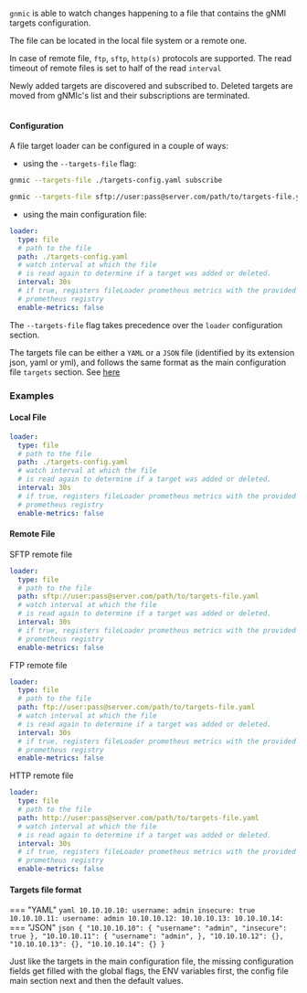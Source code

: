 
`gnmic` is able to watch changes happening to a file that contains the gNMI targets configuration.

The file can be located in the local file system or a remote one.

In case of remote file, `ftp`, `sftp`, `http(s)` protocols are supported.
The read timeout of remote files is set to half of the read `interval`

Newly added targets are discovered and subscribed to.
Deleted targets are moved from gNMIc's list and their subscriptions are terminated.

<div class="mxgraph" style="max-width:100%;border:1px solid transparent;margin:0 auto; display:block;" data-mxgraph="{&quot;page&quot;:1,&quot;zoom&quot;:1.4,&quot;highlight&quot;:&quot;#0000ff&quot;,&quot;nav&quot;:true,&quot;check-visible-state&quot;:true,&quot;resize&quot;:true,&quot;url&quot;:&quot;https://raw.githubusercontent.com/karimra/gnmic/diagrams/diagrams/target_discovery.drawio&quot;}"></div>

<script type="text/javascript" src="https://cdn.jsdelivr.net/gh/hellt/drawio-js@main/embed2.js?&fetch=https%3A%2F%2Fraw.githubusercontent.com%2Fkarimra%2Fgnmic%2Fdiagrams%2Ftarget_discovery.drawio" async></script>

#### Configuration

A file target loader can be configured in a couple of ways:

- using the `--targets-file` flag:

``` bash
gnmic --targets-file ./targets-config.yaml subscribe
```

``` bash
gnmic --targets-file sftp://user:pass@server.com/path/to/targets-file.yaml subscribe
```

- using the main configuration file:
  
``` yaml
loader:
  type: file
  # path to the file
  path: ./targets-config.yaml
  # watch interval at which the file
  # is read again to determine if a target was added or deleted.
  interval: 30s
  # if true, registers fileLoader prometheus metrics with the provided
  # prometheus registry
  enable-metrics: false
```

The `--targets-file` flag takes precedence over the `loader` configuration section.

The targets file can be either a `YAML` or a `JSON` file (identified by its extension json, yaml or yml), and follows the same format as the main configuration file `targets` section.
See [here](../../user_guide/targets.md#target-option)

### Examples

#### Local File
``` yaml
loader:
  type: file
  # path to the file
  path: ./targets-config.yaml
  # watch interval at which the file
  # is read again to determine if a target was added or deleted.
  interval: 30s
  # if true, registers fileLoader prometheus metrics with the provided
  # prometheus registry
  enable-metrics: false
```

#### Remote File

SFTP remote file

``` yaml
loader:
  type: file
  # path to the file
  path: sftp://user:pass@server.com/path/to/targets-file.yaml
  # watch interval at which the file
  # is read again to determine if a target was added or deleted.
  interval: 30s
  # if true, registers fileLoader prometheus metrics with the provided
  # prometheus registry
  enable-metrics: false
```

FTP remote file

``` yaml
loader:
  type: file
  # path to the file
  path: ftp://user:pass@server.com/path/to/targets-file.yaml
  # watch interval at which the file
  # is read again to determine if a target was added or deleted.
  interval: 30s
  # if true, registers fileLoader prometheus metrics with the provided
  # prometheus registry
  enable-metrics: false
```

HTTP remote file

``` yaml
loader:
  type: file
  # path to the file
  path: http://user:pass@server.com/path/to/targets-file.yaml
  # watch interval at which the file
  # is read again to determine if a target was added or deleted.
  interval: 30s
  # if true, registers fileLoader prometheus metrics with the provided
  # prometheus registry
  enable-metrics: false
```

#### Targets file format

=== "YAML"
    ```yaml
    10.10.10.10:
        username: admin
        insecure: true
    10.10.10.11:
        username: admin
    10.10.10.12:
    10.10.10.13:
    10.10.10.14:
    ```
=== "JSON"
    ```json
    {
        "10.10.10.10": {
            "username": "admin",
            "insecure": true
        },
         "10.10.10.11": {
            "username": "admin",
        },
         "10.10.10.12": {},
         "10.10.10.13": {},
         "10.10.10.14": {}
    }
    ```

Just like the targets in the main configuration file, the missing configuration fields get filled with the global flags,
the ENV variables first, the config file main section next and then the default values.

